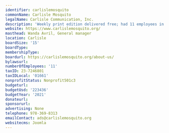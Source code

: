 ```yaml
---
identifier: carlislemosquito
commonName: Carlisle Mosquito
legalName: Carlisle Communication, Inc.
description: 'Weekly print edition delivered free; had 11 employees in 2021.'
website: https://www.carlislemosquito.org/
masthead: Wanda Avril, General manager
location: Carlisle
boardSize: '15'
boardType:
membershipType:
boardurl: https://carlislemosquito.org/about-us/
bylawsurl:
numberOfEmployees: '11'
taxID: 23-7246801
taxIDLocal: '01661'
nonprofitStatus: Nonprofit501c3
budgeturl:
budgetUsd: '223436'
budgetYear: '2021'
donateurl:
sponsorurl:
advertising: None
telephone: 978-369-8313
emailContact: ads@carlislemosquito.org
websitecms: Joomla
---
```


